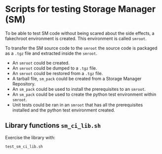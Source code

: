 # Scripts for testing Storage Manager (SM)

To be able to test SM code without being scared about the side effects,
a fakechroot environment is created. This environment is called `smroot`.

To transfer the SM source code to the `smroot` the source code is packaged as
a `.tgz` file and extracted inside the `smroot`.

 - An `smroot` could be created.
 - An `smroot` could be dumped to a `.tgz` file.
 - An `smroot` could be restored from a `.tgz` file.
 - A tarball file, `sm_pack` could be created from a Storage Manager Repository.
 - An `sm_pack` could be used to install the prerequisites to an `smroot`.
 - An `sm_pack` could be used to create the python test environment within
   `smroot`.
 - Unit tests could be ran in an `smroot` that has all the prerequisites
   installed and the python test environment created.

## Library functions `sm_ci_lib.sh`

Exercise the library with:

    test_sm_ci_lib.sh

